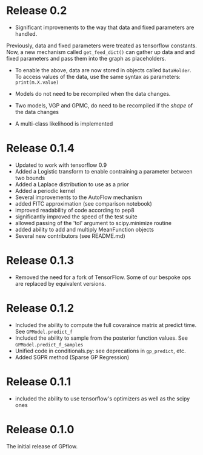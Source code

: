 # Release 0.2
 - Significant improvements to the way that data and fixed parameters are handled. 

Previously, data and fixed parameters were treated as tensorflow constants.
Now, a new mechanism called `get_feed_dict()` can gather up data and and fixed
parameters and pass them into the graph as placeholders.
 
 - To enable the above, data are now stored in objects called `DataHolder`. To
   access values of the data, use the same syntax as parameters:
   `print(m.X.value)`
 - Models do not need to be recompiled when the data changes. 
 - Two models, VGP and GPMC, do need to be recompiled if the *shape* of the data changes

 - A multi-class likelihood is implemented



# Release 0.1.4
 - Updated to work with tensorflow 0.9
 - Added a Logistic transform to enable contraining a parameter between two bounds
 - Added a Laplace distribution to use as a prior
 - Added a periodic kernel
 - Several improvements to the AutoFlow mechanism
 - added FITC approximation (see comparison notebook)
 - improved readability of code according to pep8
 - significantly improved the speed of the test suite
 - allowed passing of the 'tol' argument to scipy.minimize routine
 - added ability to add and multiply MeanFunction objects
 - Several new contributors (see README.md)

# Release 0.1.3
 - Removed the need for a fork of TensorFlow. Some of our bespoke ops are replaced by equivalent versions. 

# Release 0.1.2
 - Included the ability to compute the full covaraince matrix at predict time. See `GPModel.predict_f`
 - Included the ability to sample from the posterior function values. See `GPModel.predict_f_samples`
 - Unified code in conditionals.py: see deprecations in `gp_predict`, etc.
 - Added SGPR method (Sparse GP Regression)

# Release 0.1.1
 -  included the ability to use tensorflow's optimizers as well as the scipy ones

# Release 0.1.0
The initial release of GPflow. 
